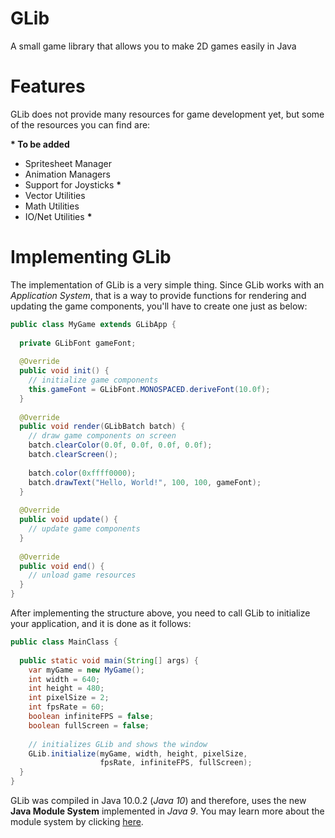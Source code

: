 # GLib

A small game library that allows you to make 2D games easily in Java

# Features

GLib does not provide many resources for game development yet, but
some of the resources you can find are:

**&#42; To be added**

* Spritesheet Manager
* Animation Managers
* Support for Joysticks **&#42;**
* Vector Utilities
* Math Utilities
* IO/Net Utilities **&#42;**

# Implementing GLib

The implementation of GLib is a very simple thing. Since GLib works
with an *Application System*, that is a way to provide functions for 
rendering and updating the game components, you'll have to create
one just as below:

```java
public class MyGame extends GLibApp {
  
  private GLibFont gameFont;
  
  @Override
  public void init() {
    // initialize game components
    this.gameFont = GLibFont.MONOSPACED.deriveFont(10.0f);
  }
  
  @Override
  public void render(GLibBatch batch) {
    // draw game components on screen
    batch.clearColor(0.0f, 0.0f, 0.0f, 0.0f);
    batch.clearScreen();
    
    batch.color(0xffff0000);
    batch.drawText("Hello, World!", 100, 100, gameFont);
  }
  
  @Override
  public void update() {
    // update game components
  }
  
  @Override
  public void end() {
    // unload game resources
  }
}
```

After implementing the structure above, you need to call GLib to
initialize your application, and it is done as it follows:

```java
public class MainClass {
  
  public static void main(String[] args) {
    var myGame = new MyGame();
    int width = 640;
    int height = 480;
    int pixelSize = 2;
    int fpsRate = 60;
    boolean infiniteFPS = false;
    boolean fullScreen = false;
    
    // initializes GLib and shows the window
    GLib.initialize(myGame, width, height, pixelSize,
                    fpsRate, infiniteFPS, fullScreen);
  }
}
```

GLib was compiled in Java 10.0.2 (*Java 10*) and therefore, uses
the new **Java Module System** implemented in *Java 9*. You may learn
more about the module system by clicking [here](https://www.oracle.com/corporate/features/understanding-java-9-modules.html).
